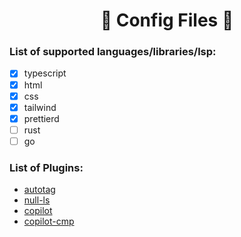 <h1 align="center"> 🌸 Config Files 🌸 </h1>

### List of supported languages/libraries/lsp:
- [x] typescript
- [x] html
- [x] css
- [x] tailwind
- [x] prettierd
- [ ] rust
- [ ] go

### List of Plugins:
- [autotag](https://github.com/windwp/nvim-ts-autotag)
- [null-ls](https://github.com/jose-elias-alvarez/null-ls.nvim) 
- [copilot](https://github.com/zbirenbaum/copilot.lua)
- [copilot-cmp](https://github.com/zbirenbaum/copilot-cmp)
